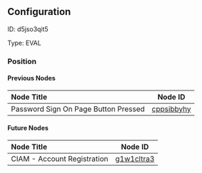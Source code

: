 # 
## Configuration
ID:  d5jso3qit5

Type: EVAL 








### Position

#### Previous Nodes
| Node Title | Node ID |
| :------------- | ------------ |
| Password Sign On Page Button Pressed | [cppsibbyhy](./cppsibbyhy.md) | 
 
 #### Future Nodes
| Node Title | Node ID |
| :------------- | ------------ |
| CIAM - Account Registration  |[g1w1cltra3](./g1w1cltra3.md) | 